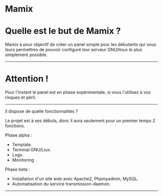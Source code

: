 Mamix
=====

Quelle est le but de Mamix ? 
====
Mamix à pour objectif de créer un panel simple pour les débutants qui vous leurs permettres de pouvoir configuré leur serveur GNU/linux le plus simplement possible.
*******************************
Attention ! 
====
Pour l'instant le panel est en phase expérimentale, si vous l'utilisez à vos risques et péril.
*******************************
Il dispose de quelle fonctionnalités ? 

Le projet est à ses débuts, donc il aura seulement pour un premier temps 2 fonctions. 

Phase alpha : 

* Template.
* Terminal GNU/Liux.
* Logs.
* Monitoring

Phase beta : 

* Installation d'un site web avec Apache2, Phpmyadmin, MySQL.
* Automatisation du service transmission-daemon.

*********************************************************

